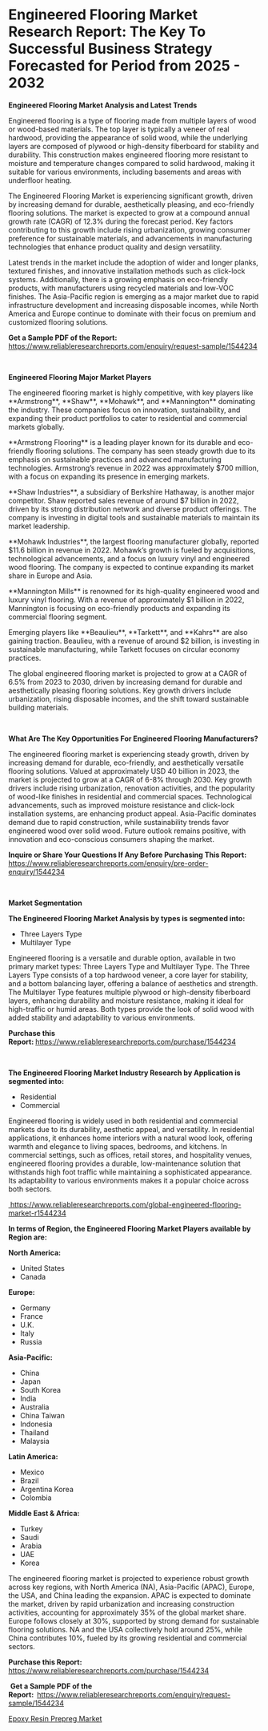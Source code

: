 <p><h1>Engineered Flooring Market Research Report: The Key To Successful Business Strategy Forecasted for Period from 2025 - 2032</h1></p><p><strong>Engineered Flooring Market Analysis and Latest Trends</strong></p>
<p><p>Engineered flooring is a type of flooring made from multiple layers of wood or wood-based materials. The top layer is typically a veneer of real hardwood, providing the appearance of solid wood, while the underlying layers are composed of plywood or high-density fiberboard for stability and durability. This construction makes engineered flooring more resistant to moisture and temperature changes compared to solid hardwood, making it suitable for various environments, including basements and areas with underfloor heating.</p><p>The Engineered Flooring Market is experiencing significant growth, driven by increasing demand for durable, aesthetically pleasing, and eco-friendly flooring solutions. The market is expected to grow at a compound annual growth rate (CAGR) of 12.3% during the forecast period. Key factors contributing to this growth include rising urbanization, growing consumer preference for sustainable materials, and advancements in manufacturing technologies that enhance product quality and design versatility.</p><p>Latest trends in the market include the adoption of wider and longer planks, textured finishes, and innovative installation methods such as click-lock systems. Additionally, there is a growing emphasis on eco-friendly products, with manufacturers using recycled materials and low-VOC finishes. The Asia-Pacific region is emerging as a major market due to rapid infrastructure development and increasing disposable incomes, while North America and Europe continue to dominate with their focus on premium and customized flooring solutions.</p></p>
<p><strong>Get a Sample PDF of the Report:&nbsp;</strong> <a href="https://www.reliableresearchreports.com/enquiry/request-sample/1544234?utm_campaign=2002&utm_medium=2&utm_source=Github&utm_content=ia&utm_term=26012025&utm_id=engineered-flooring">https://www.reliableresearchreports.com/enquiry/request-sample/1544234</a></p>
<p>&nbsp;</p>
<p><strong>Engineered Flooring Major Market Players</strong></p>
<p><p>The engineered flooring market is highly competitive, with key players like **Armstrong**, **Shaw**, **Mohawk**, and **Mannington** dominating the industry. These companies focus on innovation, sustainability, and expanding their product portfolios to cater to residential and commercial markets globally.</p><p>**Armstrong Flooring** is a leading player known for its durable and eco-friendly flooring solutions. The company has seen steady growth due to its emphasis on sustainable practices and advanced manufacturing technologies. Armstrong’s revenue in 2022 was approximately $700 million, with a focus on expanding its presence in emerging markets.</p><p>**Shaw Industries**, a subsidiary of Berkshire Hathaway, is another major competitor. Shaw reported sales revenue of around $7 billion in 2022, driven by its strong distribution network and diverse product offerings. The company is investing in digital tools and sustainable materials to maintain its market leadership.</p><p>**Mohawk Industries**, the largest flooring manufacturer globally, reported $11.6 billion in revenue in 2022. Mohawk’s growth is fueled by acquisitions, technological advancements, and a focus on luxury vinyl and engineered wood flooring. The company is expected to continue expanding its market share in Europe and Asia.</p><p>**Mannington Mills** is renowned for its high-quality engineered wood and luxury vinyl flooring. With a revenue of approximately $1 billion in 2022, Mannington is focusing on eco-friendly products and expanding its commercial flooring segment.</p><p>Emerging players like **Beaulieu**, **Tarkett**, and **Kahrs** are also gaining traction. Beaulieu, with a revenue of around $2 billion, is investing in sustainable manufacturing, while Tarkett focuses on circular economy practices.</p><p>The global engineered flooring market is projected to grow at a CAGR of 6.5% from 2023 to 2030, driven by increasing demand for durable and aesthetically pleasing flooring solutions. Key growth drivers include urbanization, rising disposable incomes, and the shift toward sustainable building materials.</p></p>
<p>&nbsp;</p>
<p><strong>What Are The Key Opportunities For Engineered Flooring Manufacturers?</strong></p>
<p><p>The engineered flooring market is experiencing steady growth, driven by increasing demand for durable, eco-friendly, and aesthetically versatile flooring solutions. Valued at approximately USD 40 billion in 2023, the market is projected to grow at a CAGR of 6-8% through 2030. Key growth drivers include rising urbanization, renovation activities, and the popularity of wood-like finishes in residential and commercial spaces. Technological advancements, such as improved moisture resistance and click-lock installation systems, are enhancing product appeal. Asia-Pacific dominates demand due to rapid construction, while sustainability trends favor engineered wood over solid wood. Future outlook remains positive, with innovation and eco-conscious consumers shaping the market.</p></p>
<p><strong>Inquire or Share Your Questions If Any Before Purchasing This Report:</strong> <a href="https://www.reliableresearchreports.com/enquiry/pre-order-enquiry/1544234?utm_campaign=2002&utm_medium=2&utm_source=Github&utm_content=ia&utm_term=26012025&utm_id=engineered-flooring">https://www.reliableresearchreports.com/enquiry/pre-order-enquiry/1544234</a></p>
<p>&nbsp;</p>
<p><strong>Market Segmentation</strong></p>
<p><strong>The Engineered Flooring Market Analysis by types is segmented into:</strong></p>
<p><ul><li>Three Layers Type</li><li>Multilayer Type</li></ul></p>
<p><p>Engineered flooring is a versatile and durable option, available in two primary market types: Three Layers Type and Multilayer Type. The Three Layers Type consists of a top hardwood veneer, a core layer for stability, and a bottom balancing layer, offering a balance of aesthetics and strength. The Multilayer Type features multiple plywood or high-density fiberboard layers, enhancing durability and moisture resistance, making it ideal for high-traffic or humid areas. Both types provide the look of solid wood with added stability and adaptability to various environments.</p></p>
<p><strong>Purchase this Report:&nbsp;</strong><a href="https://www.reliableresearchreports.com/purchase/1544234?utm_campaign=2002&utm_medium=2&utm_source=Github&utm_content=ia&utm_term=26012025&utm_id=engineered-flooring">https://www.reliableresearchreports.com/purchase/1544234</a></p>
<p>&nbsp;</p>
<p><strong>The Engineered Flooring Market Industry Research by Application is segmented into:</strong></p>
<p><ul><li>Residential</li><li>Commercial</li></ul></p>
<p><p>Engineered flooring is widely used in both residential and commercial markets due to its durability, aesthetic appeal, and versatility. In residential applications, it enhances home interiors with a natural wood look, offering warmth and elegance to living spaces, bedrooms, and kitchens. In commercial settings, such as offices, retail stores, and hospitality venues, engineered flooring provides a durable, low-maintenance solution that withstands high foot traffic while maintaining a sophisticated appearance. Its adaptability to various environments makes it a popular choice across both sectors.</p></p>
<p><a href="https://www.reliableresearchreports.com/global-engineered-flooring-market-r1544234?utm_campaign=2002&utm_medium=2&utm_source=Github&utm_content=ia&utm_term=26012025&utm_id=engineered-flooring">&nbsp;https://www.reliableresearchreports.com/global-engineered-flooring-market-r1544234</a></p>
<p><strong>In terms of Region, the Engineered Flooring Market Players available by Region are:</strong></p>
<p>
    <p> <strong> North America: </strong>
        <ul>
            <li>United States</li>
            <li>Canada</li>
        </ul>
        </p> 
    <p> <strong> Europe: </strong>
        <ul>
            <li>Germany</li>
            <li>France</li>
            <li>U.K.</li>
            <li>Italy</li>
            <li>Russia</li>
        </ul>
        </p> 
    <p> <strong> Asia-Pacific: </strong>
        <ul>
            <li>China</li>
            <li>Japan</li>
            <li>South Korea</li>
            <li>India</li>
            <li>Australia</li>
            <li>China Taiwan</li>
            <li>Indonesia</li>
            <li>Thailand</li>
            <li>Malaysia</li>
        </ul>
        </p> 
    <p> <strong> Latin America: </strong>
        <ul>
            <li>Mexico</li>
            <li>Brazil</li>
            <li>Argentina Korea</li>
            <li>Colombia</li>
        </ul>
        </p> 
    <p> <strong> Middle East & Africa: </strong>
        <ul>
            <li>Turkey</li>
            <li>Saudi</li>
            <li>Arabia</li>
            <li>UAE</li>
            <li>Korea</li>
        </ul>
    </p>
    </p>
<p><p>The engineered flooring market is projected to experience robust growth across key regions, with North America (NA), Asia-Pacific (APAC), Europe, the USA, and China leading the expansion. APAC is expected to dominate the market, driven by rapid urbanization and increasing construction activities, accounting for approximately 35% of the global market share. Europe follows closely at 30%, supported by strong demand for sustainable flooring solutions. NA and the USA collectively hold around 25%, while China contributes 10%, fueled by its growing residential and commercial sectors.</p></p>
<p><strong>Purchase this Report: </strong><a href="https://www.reliableresearchreports.com/purchase/1544234?utm_campaign=2002&utm_medium=2&utm_source=Github&utm_content=ia&utm_term=26012025&utm_id=engineered-flooring">https://www.reliableresearchreports.com/purchase/1544234</a></p>
<p>&nbsp;<strong>Get a Sample PDF of the Report:&nbsp;&nbsp;</strong><a href="https://www.reliableresearchreports.com/enquiry/request-sample/1544234?utm_campaign=2002&utm_medium=2&utm_source=Github&utm_content=ia&utm_term=26012025&utm_id=engineered-flooring">https://www.reliableresearchreports.com/enquiry/request-sample/1544234</a></p>
<p><strong></strong></p>
<p><p><a href="https://github.com/julyju69/Market-Research-Report-List-5/blob/main/epoxy-resin-prepreg-market.md?utm_campaign=2002&utm_medium=2&utm_source=Github&utm_content=ia&utm_term=26012025&utm_id=engineered-flooring">Epoxy Resin Prepreg Market</a></p></p>